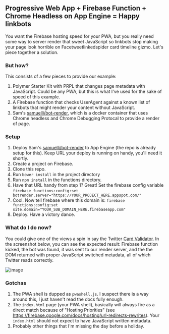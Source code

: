 ## Progressive Web App + Firebase Function + Chrome Headless on App Engine = Happy linkbots

You want the Firebase hosting speed for your PWA, but you really need some way to server render that sweet JavaScript so linkbots stop making your page look horrible on Facetweetlinkedspider card timeline gizmo. Let's piece together a solution.

### But how?

This consists of a few pieces to provide our example:

1. Polymer Starter Kit with PRPL that changes page metadata with JavaScript. Could be any PWA, but this is what I've used for the sake of speed of this example.
2. A Firebase function that checks UserAgent against a known list of linkbots that might render your content without JavaScript.
3. Sam's [samuelli/bot-render](https://github.com/samuelli/bot-render), which is a docker container that uses Chrome headless and Chrome Debugging Protocal to provide a render of page.

### Setup

1. Deploy Sam's [samuelli/bot-render](https://github.com/samuelli/bot-render) to App Engine (the repo is already setup for this). Keep URL your deploy is running on handy, you'll need it shortly.
2. Create a project on Firebase.
3. Clone this repo.
4. Run `bower install` in the project directory
5. Run `npm install` in the functions directory.
6. Have that URL handy from step 1? Great! Set the firebase config variable `firebase functions:config:set botrender.server="https://YOUR_PROJECT_HERE.appspot.com/"` 
7. Cool. Now tell firebase where this domain is: `firebase functions:config:set site.domain="YOUR_SUB_DOMAIN_HERE.firebaseapp.com"`
8. Deploy. Have a victory dance.

### What do I do now?

You could give one of the views a spin in say the Twitter [Card Validator](https://cards-dev.twitter.com/validator). In the screenshot below, you can see the expected result: Firebase function kicked, the bot was found, it was sent to our render server, and the the DOM returned with proper JavaScript switched metadata, all of which Twitter reads correctly.

![image](https://user-images.githubusercontent.com/643503/27811117-42006570-6017-11e7-8580-27ab3bbc41d2.png)

### Gotchas

1. The PWA shell is dupped as `pwashell.js`. I suspect there is a way around this, I just haven't read the docs fully enough.
2. The `index.html` page (your PWA shell), basically will always fire as a direct match because of "Hosting Priorities" (see https://firebase.google.com/docs/hosting/url-redirects-rewrites). Your `index.html` should not expect to have JavaScript written metadata.
3. Probably other things that I'm missing the day before a holiday.
